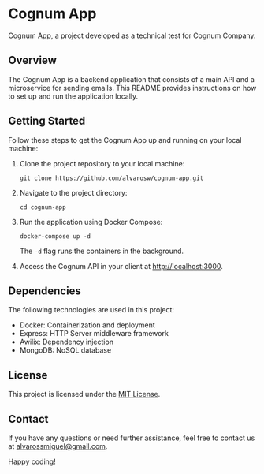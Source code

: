 # Cognum App

Cognum App, a project developed as a technical test for Cognum Company.

## Overview

The Cognum App is a backend application that consists of a main API and a microservice for sending emails. This README provides instructions on how to set up and run the application locally.

## Getting Started

Follow these steps to get the Cognum App up and running on your local machine:

1. Clone the project repository to your local machine:

   ```shell
   git clone https://github.com/alvarosw/cognum-app.git
   ```

2. Navigate to the project directory:

   ```shell
   cd cognum-app
   ```

3. Run the application using Docker Compose:

   ```shell
   docker-compose up -d
   ```

   The `-d` flag runs the containers in the background.

4. Access the Cognum API in your client at [http://localhost:3000](http://localhost:3000).

## Dependencies

The following technologies are used in this project:

- Docker: Containerization and deployment
- Express: HTTP Server middleware framework
- Awilix: Dependency injection
- MongoDB: NoSQL database

## License

This project is licensed under the [MIT License](LICENSE).

## Contact

If you have any questions or need further assistance, feel free to contact us at [alvarossmiguel@gmail.com](mailto:alvarossmiguel@gmail.com).

Happy coding!
